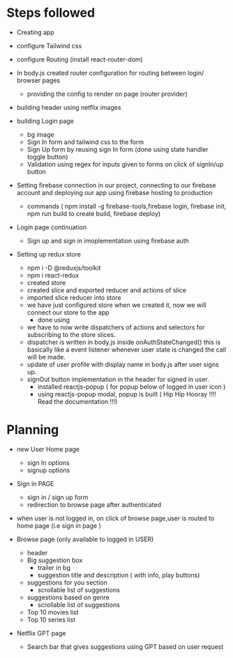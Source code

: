 # Steps followed

- Creating app
- configure Tailwind css
- configure Routing (install react-router-dom)
- In body.js created router configuration for routing between login/ browser pages
    - providing the config to render on page (router provider)
- building header using netflix images
- building Login page 
    - bg image
    - Sign In form and tailwind css to the form
    - Sign Up form by reusing sign In form (done using state handler toggle button)
    - Validation using regex for inputs given to forms on click of signIn/up button

- Setting firebase connection in our project, connecting to our firebase account and deploying our app using firebase hosting to production
    - commands ( npm install -g firebase-tools,firebase login, firebase init, npm run build to create build, firebase deploy)

- Login page continuation
    - Sign up and sign in imoplementation using firebase auth
- Setting up redux store
    - npm i -D @reduxjs/toolkit
    - npm i react-redux
    - created store
    - created slice and exported reducer and actions of slice
    - imported slice reducer into store
    - we have just configured store when we created it, now we will connect our store to the app
        - done using <provider store={appStore}></provider>
    - we have to now write dispatchers of actions and selectors for subscribing to the store slices.
    - dispatcher is written in body.js inside onAuthStateChanged() this is basically like  a event listener whenever user state is changed the call will be made.
    - update of user profile with display name in body.js after user signs up.
    - signOut button implementation in the header for signed in user.
        - installed reactjs-popup ( for popup below of logged in user icon )
        - using reactjs-popup modal, popup is built ( Hip Hip Hooray !!!! Read the documentation !!!)



# Planning 
- new User Home page
    - sign In options
    - signup options
- Sign in PAGE
    - sign in / sign up form 
    - redirection to browse page after authenticated
- when user is not logged in, on click of browse page,user is routed to home page (i.e sign in page )
- Browse page (only available to logged in USER)
    - header
    - Big suggestion box
        - trailer in bg
        - suggestion title and description ( with info, play buttons)
    - suggestions for you section
        - scrollable list of suggestions
    - suggestions based on genre
        - scrollable list of suggestions
    - Top 10 movies list
    - Top 10 series list

- Netflix GPT page
    - Search bar that gives suggestions using GPT based on user request